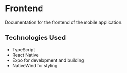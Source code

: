 # Frontend

Documentation for the frontend of the mobile application.

## Technologies Used
- TypeScript
- React Native 
- Expo for development and building
- NativeWind for styling

